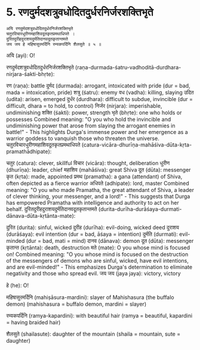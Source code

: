 # 5. रणदुर्मदशत्रुवधोदितदुर्धरनिर्जरशक्तिभृते

```
अयि रणदुर्मदशत्रुवधोदितदुर्धरनिर्जरशक्तिभृते
चतुरविचारधुरीणमहाशिवदूतकृतप्रमथाधिपते ।
दुरितदुरीहदुराशयदुर्मतिदानवदूतकृतान्तमते
जय जय हे महिषासुरमर्दिनि रम्यकपर्दिनि शैलसुते ॥ ५ ॥
```


अयि (ayi): O!

रणदुर्मदशत्रुवधोदितदुर्धरनिर्जरशक्तिभृते (raṇa-durmada-śatru-vadhoditā-durdhara-nirjara-śakti-bhṛte):

रण (raṇa): battle
दुर्मद (durmada): arrogant, intoxicated with pride (dur = bad, mada = intoxication, pride)
शत्रु (śatru): enemy
वध (vadha): killing, slaying
उदित (udita): arisen, emerged
दुर्धर (durdhara): difficult to subdue, invincible (dur = difficult, dhara = to hold, to control)
निर्जर (nirjara): imperishable, undiminishing
शक्ति (śakti): power, strength
भृते (bhṛte): one who holds or possesses
Combined meaning: "O you who hold the invincible and undiminishing power that arose from slaying the arrogant enemies in battle!" - This highlights Durga's immense power and her emergence as a warrior goddess to vanquish those who threaten the universe.
चतुरविचारधुरीणमहाशिवदूतकृतप्रमथाधिपते (catura-vicāra-dhurīṇa-mahāśiva-dūta-kṛta-pramathādhipate):

चतुर (catura): clever, skillful
विचार (vicāra): thought, deliberation
धुरीण (dhurīṇa): leader, chief
महाशिव (mahāśiva): great Shiva
दूत (dūta): messenger
कृत (kṛta): made, appointed
प्रमथ (pramatha): a gana (attendant) of Shiva, often depicted as a fierce warrior
अधिपते (adhipate): lord, master
Combined meaning: "O you who made Pramatha, the great attendant of Shiva, a leader of clever thinking, your messenger, and a lord!" - This suggests that Durga has empowered Pramatha with intelligence and authority to act on her behalf.
दुरितदुरीहदुराशयदुर्मतिदानवदूतकृतान्तमते (durita-durīha-durāśaya-durmati-dānava-dūta-kṛtānta-mate):

दुरित (durita): sinful, wicked
दुरीह (durīha): evil-doing, wicked deed
दुराशय (durāśaya): evil intention (dur = bad, āśaya = intention)
दुर्मति (durmati): evil-minded (dur = bad, mati = mind)
दानव (dānava): demon
दूत (dūta): messenger
कृतान्त (kṛtānta): death, destruction
मते (mate): O you whose mind is focused on!
Combined meaning: "O you whose mind is focused on the destruction of the messengers of demons who are sinful, wicked, have evil intentions, and are evil-minded!" - This emphasizes Durga's determination to eliminate negativity and those who spread evil.
जय जय (jaya jaya):  victory, victory

हे (he):  O!

महिषासुरमर्दिनि (mahiṣāsura-mardini):  slayer of Mahishasura (the buffalo demon) (mahishasura = buffalo demon, mardini = slayer)

रम्यकपर्दिनि (ramya-kapardini):  with beautiful hair (ramya = beautiful, kapardini = having braided hair)

शैलसुते (shailasute):  daughter of the mountain (shaila = mountain, sute = daughter)
